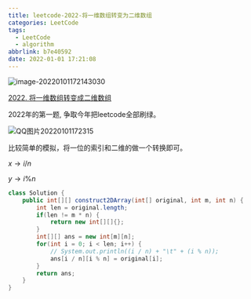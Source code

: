 ```yaml
---
title: leetcode-2022-将一维数组转变为二维数组
categories: LeetCode
tags:
  - LeetCode
  - algorithm
abbrlink: b7e40592
date: 2022-01-01 17:21:08
---
```


![image-20220101172143030](https://gitee.com/cao_ziqiang/img/raw/master/20220101172143.png)

[2022. 将一维数组转变成二维数组](https://leetcode-cn.com/problems/convert-1d-array-into-2d-array/)

2022年的第一题, 争取今年把leetcode全部刷绿。

![QQ图片20220101172315](https://gitee.com/cao_ziqiang/img/raw/master/20220101172429.jpg)

比较简单的模拟，将一位的索引和二维的做一个转换即可。

$x \rightarrow i /n$

$y \rightarrow i \% n$

```java
class Solution {
    public int[][] construct2DArray(int[] original, int m, int n) {
        int len = original.length;
        if(len != m * n) {
            return new int[][]{};
        }
        int[][] ans = new int[m][n];
        for(int i = 0; i < len; i++) {
            // System.out.println((i / n) + "\t" + (i % n));
            ans[i / n][i % n] = original[i];
        }
        return ans;
    }
}
```

